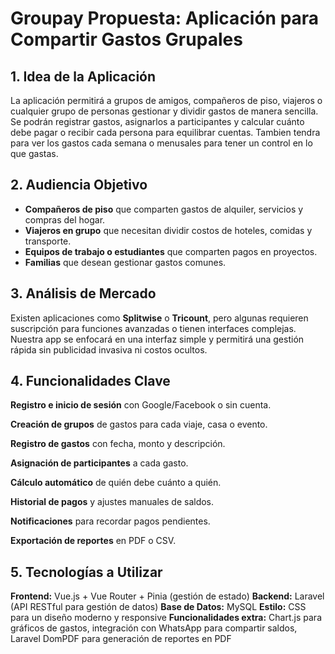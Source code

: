 #  **Groupay** Propuesta: Aplicación para Compartir Gastos Grupales 

## 1. Idea de la Aplicación 
La aplicación permitirá a grupos de amigos, compañeros de piso, viajeros o cualquier grupo de personas gestionar y dividir gastos de manera sencilla. Se podrán registrar gastos, asignarlos a participantes y calcular cuánto debe pagar o recibir cada persona para equilibrar cuentas. Tambien tendra para ver los gastos cada semana o menusales para tener un control en lo que gastas.

## 2. Audiencia Objetivo
- **Compañeros de piso** que comparten gastos de alquiler, servicios y compras del hogar.
- **Viajeros en grupo** que necesitan dividir costos de hoteles, comidas y transporte.
- **Equipos de trabajo o estudiantes** que comparten pagos en proyectos.
- **Familias** que desean gestionar gastos comunes.

## 3. Análisis de Mercado
Existen aplicaciones como **Splitwise** o **Tricount**, pero algunas requieren suscripción para funciones avanzadas o tienen interfaces complejas. Nuestra app se enfocará en una interfaz simple y permitirá una gestión rápida sin publicidad invasiva ni costos ocultos.

## 4. Funcionalidades Clave
**Registro e inicio de sesión** con Google/Facebook o sin cuenta.

**Creación de grupos** de gastos para cada viaje, casa o evento.

**Registro de gastos** con fecha, monto y descripción.

**Asignación de participantes** a cada gasto.

**Cálculo automático** de quién debe cuánto a quién.

**Historial de pagos** y ajustes manuales de saldos.

**Notificaciones** para recordar pagos pendientes.

**Exportación de reportes** en PDF o CSV.


## 5. Tecnologías a Utilizar
**Frontend:** Vue.js + Vue Router + Pinia (gestión de estado)
**Backend:** Laravel (API RESTful para gestión de datos)
**Base de Datos:** MySQL
**Estilo:** CSS para un diseño moderno y responsive
**Funcionalidades extra:** Chart.js para gráficos de gastos, integración con WhatsApp para compartir saldos, Laravel DomPDF para generación de reportes en PDF


